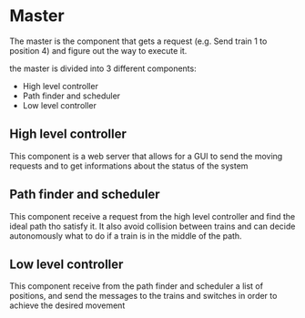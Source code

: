 # Master

The master is the component that gets a request (e.g. Send train 1 to position 4) and figure out the way to execute it.

the master is divided into 3 different components:

 - High level controller
 - Path finder and scheduler
 - Low level controller

 ## High level controller

 This component is a web server that allows for a GUI to send the moving requests and to get informations about the status of the system

 ## Path finder and scheduler

 This component receive a request from the high level controller and find the ideal path tho satisfy it.
 It also avoid collision between trains and can decide autonomously what to do if a train is in the middle of the path.

 ## Low level controller

 This component receive from the path finder and scheduler a list of positions, and send the messages to the trains and switches in order to achieve the desired movement